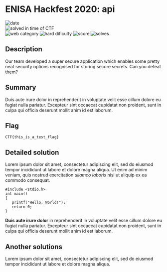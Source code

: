 # ENISA Hackfest 2020: api

![date](https://img.shields.io/badge/date-16.11.2020-brightgreen.svg)  
![solved in time of CTF](https://img.shields.io/badge/solved-in%20time%20of%20CTF-brightgreen.svg)  
![web category](https://img.shields.io/badge/category-web-lightgrey.svg)
![hard dificulty](https://img.shields.io/badge/difficulty-hard-red.svg)
![score](https://img.shields.io/badge/score-270-blue.svg)
![solves](https://img.shields.io/badge/solves-24-brightgreen.svg)

## Description
Our team developed a super secure application which enables some pretty neat security options recognised for storing secure secrets. Can you defeat them?

## Summary
Duis aute irure dolor in reprehenderit in voluptate velit esse cillum dolore eu fugiat nulla pariatur. Excepteur sint occaecat cupidatat non proident, sunt in culpa qui officia deserunt mollit anim id est laborum.

## Flag
```
CTF{this_is_a_test_flag}
```

## Detailed solution

Lorem ipsum dolor sit amet, consectetur adipiscing elit, sed do eiusmod tempor incididunt ut labore et dolore magna aliqua. Ut enim ad minim veniam, quis nostrud exercitation *ullamco laboris* nisi ut aliquip ex ea commodo consequat.

```
#include <stdio.h>
int main()
{
   printf("Hello, World!");
   return 0;
}
```

**Duis aute irure dolor** in reprehenderit in voluptate velit esse cillum dolore eu fugiat nulla pariatur. Excepteur sint occaecat cupidatat non proident, sunt in culpa qui officia deserunt mollit anim id est laborum.

## Another solutions
Lorem ipsum dolor sit amet, consectetur adipiscing elit, sed do eiusmod tempor incididunt ut labore et dolore magna aliqua.
